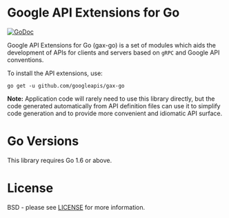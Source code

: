 Google API Extensions for Go
============================

[![GoDoc](https://godoc.org/github.com/googleapis/gax-go?status.svg)](https://godoc.org/github.com/googleapis/gax-go)

Google API Extensions for Go (gax-go) is a set of modules which aids the
development of APIs for clients and servers based on `gRPC` and Google API
conventions.

To install the API extensions, use:

```
go get -u github.com/googleapis/gax-go
```

**Note:** Application code will rarely need to use this library directly,
but the code generated automatically from API definition files can use it
to simplify code generation and to provide more convenient and idiomatic API surface.

Go Versions
===========
This library requires Go 1.6 or above.

License
=======
BSD - please see [LICENSE](https://github.com/googleapis/gax-go/blob/master/LICENSE)
for more information.
